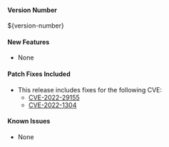 #### Version Number
${version-number}

#### New Features
- None

#### Patch Fixes Included
- This release includes fixes for the following CVE:
  - [CVE-2022-29155](https://www.suse.com/security/cve/CVE-2022-29155.html)
  - [CVE-2022-1304](https://www.suse.com/security/cve/CVE-2022-1304.html)

#### Known Issues
- None
